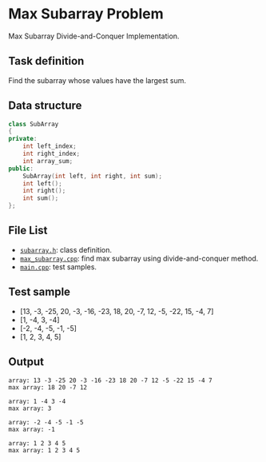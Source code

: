 # Max Subarray Problem

Max Subarray Divide-and-Conquer Implementation.

## Task definition

Find the subarray whose values have the largest sum.

## Data structure

```C++
class SubArray
{
private:
    int left_index;
    int right_index;
    int array_sum;
public:
    SubArray(int left, int right, int sum);
    int left();
    int right();
    int sum();
};
```

## File List

- [`subarray.h`](subarray.h): class definition.
- [`max_subarray.cpp`](max_subarray.cpp): find max subarray using divide-and-conquer method.
- [`main.cpp`](main.cpp): test samples.

## Test sample 

- [13, -3, -25, 20, -3, -16, -23, 18, 20, -7, 12, -5, -22, 15, -4, 7]
- [1, -4, 3, -4]
- [-2, -4, -5, -1, -5]
- [1, 2, 3, 4, 5]

## Output

```
array: 13 -3 -25 20 -3 -16 -23 18 20 -7 12 -5 -22 15 -4 7
max array: 18 20 -7 12

array: 1 -4 3 -4
max array: 3

array: -2 -4 -5 -1 -5
max array: -1

array: 1 2 3 4 5
max array: 1 2 3 4 5
```